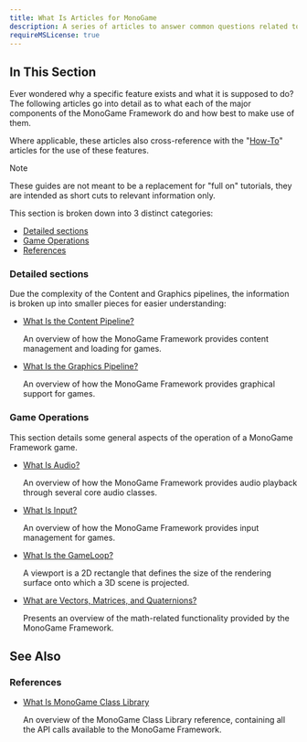 ```yaml
---
title: What Is Articles for MonoGame
description: A series of articles to answer common questions related to MonoGame operation!
requireMSLicense: true
---
```


## In This Section

Ever wondered why a specific feature exists and what it is supposed to do?  The following articles go into detail as to what each of the major components of the MonoGame Framework do and how best to make use of them.

Where applicable, these articles also cross-reference with the "[How-To](../howto/index.md)" articles for the use of these features.

> [!NOTE]
> These guides are not meant to be a replacement for "full on" tutorials, they are intended as short cuts to relevant information only.

This section is broken down into 3 distinct categories:

* [Detailed sections](#detailed-sections)
* [Game Operations](#game-operations)
* [References](#references)

### Detailed sections

Due the complexity of the Content and Graphics pipelines, the information is broken up into smaller pieces for easier understanding:

* [What Is the Content Pipeline?](content_pipeline/index.md)

  An overview of how the MonoGame Framework provides content management and loading for games.

* [What Is the Graphics Pipeline?](graphics/index.md)

  An overview of how the MonoGame Framework provides graphical support for games.

### Game Operations

This section details some general aspects of the operation of a MonoGame Framework game.

* [What Is Audio?](./audio/index.md)

  An overview of how the MonoGame Framework provides audio playback through several core audio classes.

* [What Is Input?](./input/index.md)

  An overview of how the MonoGame Framework provides input management for games.

* [What Is the GameLoop?](./game_loop/index.md)

  A viewport is a 2D rectangle that defines the size of the rendering surface onto which a 3D scene is projected.

* [What are Vectors, Matrices, and Quaternions?](./vector_matrix_quat/index.md)

  Presents an overview of the math-related functionality provided by the MonoGame Framework.

## See Also

### References

* [What Is MonoGame Class Library](./monogame_class_library/index.md)

  An overview of the MonoGame Class Library reference, containing all the API calls available to the MonoGame Framework.
